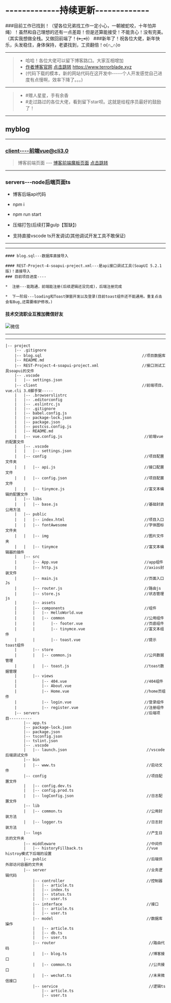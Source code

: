 # -------------持续更新-------------
###目前工作已找到！（望各位兄弟找工作一定小心，一朝被蛇咬，十年怕井绳）！虽然和自己理想的还有一点差距！但是还算能接受！不能贪心！没有完美。（其实我想做全栈。又做回前端了！~~~~(>_<)~~~~）
###新年了！祝各位大佬，新年快乐，头发稳住，身体保持，老婆找到，工资翻倍！o(∩_∩)o 
***

> * 哈哈！各位大佬可以留下博客路口。大家互相增加
> * [作者博客官网](https://www.terrorblade.xyz ) [点击跳转](https://www.terrorblade.xyz )
> https://www.terrorblade.xyz    
> * (代码下载的模本，新的网站代码在这开发中-----个人开发感觉自己进度有点慢啊，效率下降了。。。)

***

> * #赠人星星，手有余香
> * #走过路过的各位大佬，看到留下star呗。这就是给程序员最好的鼓励了！

***

## myblog

---
### client----前端vue@cli3.0    
>   博客前端页面 --- [博客前端魔板页面](https://dfjcx.cn/ ) [点击跳转](https://dfjcx.cn/)
---
### servers---node后端页面ts

*  博客后端api代码

*  npm i 

*  npm run start

*  压缩打包(后续打算gulp【暂缺】)

*  支持直接vscode ts开发调试(其他调试开发工具不敢保证)
---
***
    #### blog.sql---数据库直接导入

    #### REST-Project-4-soapui-preject.xml---是api接口调试工具(SoapUI 5.2.1版)！直接导入
    ### 目前项目进度----

    *  注册---能跑通，前端能注册(后续逻辑还没完成)，后端注册完成

    *  下一阶段---loading和Toast弹窗开发以及登录(目前toast组件还不能通用。重复点击会有Bug,还需要维护修改。)
            
####  技术交流职业互推加微信好友


![微信](https://www.terrorblade.xyz/img/wxfd.png)

---
***

```
|-- project
    |-- .gitignore                                                   
    |-- blog.sql                                            //项目数据库
    |-- README.md
    |-- REST-Project-4-soapui-project.xml                   //接口测试工具soapui的文件
    |-- .vscode
    |   |-- settings.json                                  
    |-- client                                              //前端项目，vue.cli 3.0脚手架-----
    |   |-- .browserslistrc
    |   |-- .editorconfig
    |   |-- .eslintrc.js
    |   |-- .gitignore
    |   |-- babel.config.js
    |   |-- package-lock.json
    |   |-- package.json
    |   |-- postcss.config.js
    |   |-- README.md
    |   |-- vue.config.js                                    //前端vue的配置文件
    |   |-- .vscode
    |   |   |-- settings.json
    |   |-- config                                           //项目配置文件夹
    |   |   |-- api.js                                       //接口配置文件
    |   |   |-- config.json                                  //项目配置文件
    |   |   |-- tinymce.js                                   //富文本编辑的配置文件
    |   |-- libs
    |   |   |-- base.js                                      //基础封装公用方法
    |   |-- public
    |   |   |-- index.html                                   //项目入口
    |   |   |-- fontAwesome                                  //字体图标文件夹
    |   |   |-- img                                          //图片文件夹
    |   |   |-- tinymce                                      //富文本编辑器的插件
    |   |-- src                                              
    |       |-- App.vue                                      //app组件
    |       |-- http.js                                      //axios封装文件
    |       |-- main.js                                      //页面入口Js
    |       |-- router.js                                    //路由js
    |       |-- store.js                                     //状态管理js
    |       |-- assets                         
    |       |-- components                                   //组件
    |       |   |-- HelloWorld.vue
    |       |   |-- common                                   //公用组件
    |       |       |-- footer.vue                           //页底组件
    |       |       |-- tinymce.vue                          //富文本组件
    |       |       |-- toast.vue                            //提示toast组件
    |       |-- store
    |       |   |-- common.js                                //公共数据管理
    |       |   |-- toast.js                                 //toast数据管理
    |       |-- views
    |           |-- 404.vue                                  //404组件
    |           |-- About.vue    
    |           |-- Home.vue                                 //home页组件
    |           |-- login.vue                                //登录组件
    |           |-- register.vue                             //注册组件
    |-- servers                                              //后端项目----------
        |-- app.ts
        |-- package-lock.json
        |-- package.json
        |-- tsconfig.json
        |-- tslint.json
        |-- .vscode
        |   |-- launch.json                                   //vscode后端调试文件
        |-- bin
        |   |-- www.ts                                        //启动文件
        |-- config                                            //项目配置文件
        |   |-- config.dev.ts
        |   |-- config.prod.ts
        |   |-- logConfig.json                                //日志配置文件
        |-- lib
        |   |-- common.ts                                     //公用封装方法
        |   |-- logger.ts                                     //日志封装方法
        |-- logs                                              //产生日志的文件夹
        |-- middleware                                        //中间件
        |   |-- historyFillback.ts                            //vue histroy模式下后端的设置
        |-- public                                            //后端供外部访问容器的文件夹
        |-- server                                            //业务逻辑代码
            |-- controller                                    //控制器
            |   |-- article.ts 
            |   |-- index.ts
            |   |-- status.ts
            |   |-- user.ts
            |-- interface                                     //接口
            |   |-- article.ts
            |   |-- user.ts
            |-- model                                         //数据库操作
            |   |-- article.ts
            |   |-- db.ts
            |   |-- user.ts
            |-- router                                         //路由代码
            |   |-- blog.ts                                    //博客接口
            |   |-- common.ts                                  //公共接口
            |   |-- wechat.ts                                  //未来微信接口
            |-- service                                        //逻辑ts
                |-- article.ts 
                |-- user.ts
```